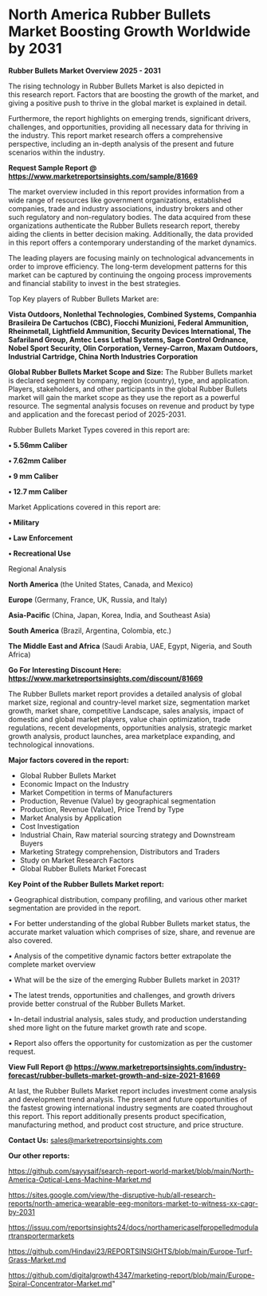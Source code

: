 # North America Rubber Bullets Market Boosting Growth Worldwide by 2031

<Strong> Rubber Bullets Market Overview 2025 - 2031</strong>

The rising technology in Rubber Bullets Market is also depicted in this research report. Factors that are boosting the growth of the market, and giving a positive push to thrive in the global market is explained in detail.

Furthermore, the report highlights on emerging trends, significant drivers, challenges, and opportunities, providing all necessary data for thriving in the industry. This report market research offers a comprehensive perspective, including an in-depth analysis of the present and future scenarios within the industry.

<strong>Request Sample Report @ <a href=https://www.marketreportsinsights.com/sample/81669>https://www.marketreportsinsights.com/sample/81669</a></strong>

The market overview included in this report provides information from a wide range of resources like government organizations, established companies, trade and industry associations, industry brokers and other such regulatory and non-regulatory bodies. The data acquired from these organizations authenticate the Rubber Bullets research report, thereby aiding the clients in better decision making. Additionally, the data provided in this report offers a contemporary understanding of the market dynamics.

The leading players are focusing mainly on technological advancements in order to improve efficiency. The long-term development patterns for this market can be captured by continuing the ongoing process improvements and financial stability to invest in the best strategies.

Top Key players of Rubber Bullets Market are:

<strong>Vista Outdoors, Nonlethal Technologies, Combined Systems, Companhia Brasileira De Cartuchos (CBC), Fiocchi Munizioni, Federal Ammunition, Rheinmetall, Lightfield Ammunition, Security Devices International, The Safariland Group, Amtec Less Lethal Systems, Sage Control Ordnance, Nobel Sport Security, Olin Corporation, Verney-Carron, Maxam Outdoors, Industrial Cartridge, China North Industries Corporation</strong>

<strong><b>Global Rubber Bullets Market Scope and Size:</b></strong>
The Rubber Bullets market is declared segment by company, region (country), type, and application. Players, stakeholders, and other participants in the global Rubber Bullets market will gain the market scope as they use the report as a powerful resource. The segmental analysis focuses on revenue and product by type and application and the forecast period of 2025-2031.

Rubber Bullets Market Types covered in this report are:

<strong>• 5.56mm Caliber

• 7.62mm Caliber

• 9 mm Caliber

• 12.7 mm Caliber</strong>

Market Applications covered in this report are:

<strong>• Military

• Law Enforcement

• Recreational Use</strong> 

Regional Analysis

<strong>North America</strong> (the United States, Canada, and Mexico)

<strong>Europe</strong> (Germany, France, UK, Russia, and Italy)

<strong>Asia-Pacific</strong> (China, Japan, Korea, India, and Southeast Asia)

<strong>South America</strong> (Brazil, Argentina, Colombia, etc.)

<strong>The Middle East and Africa</strong> (Saudi Arabia, UAE, Egypt, Nigeria, and South Africa)

<strong>Go For Interesting Discount Here: <a href=https://www.marketreportsinsights.com/discount/81669>https://www.marketreportsinsights.com/discount/81669</a></strong>

The Rubber Bullets market report provides a detailed analysis of global market size, regional and country-level market size, segmentation market growth, market share, competitive Landscape, sales analysis, impact of domestic and global market players, value chain optimization, trade regulations, recent developments, opportunities analysis, strategic market growth analysis, product launches, area marketplace expanding, and technological innovations.

<strong><b>Major factors covered in the report:</b></strong>
<ul>
  <li>Global Rubber Bullets Market </li>
  <li>Economic Impact on the Industry</li>
  <li>Market Competition in terms of Manufacturers</li>
  <li>Production, Revenue (Value) by geographical segmentation</li>
  <li>Production, Revenue (Value), Price Trend by Type</li>
  <li>Market Analysis by Application</li>
  <li>Cost Investigation</li>
  <li>Industrial Chain, Raw material sourcing strategy and Downstream Buyers</li>
  <li>Marketing Strategy comprehension, Distributors and Traders</li>
  <li>Study on Market Research Factors</li>
  <li>Global Rubber Bullets Market Forecast</li>
</ul>

<strong><b>Key Point of the Rubber Bullets Market report:</b></strong>

• Geographical distribution, company profiling, and various other market segmentation are provided in the report.

• For better understanding of the global Rubber Bullets market status, the accurate market valuation which comprises of size, share, and revenue are also covered.

• Analysis of the competitive dynamic factors better extrapolate the complete market overview

• What will be the size of the emerging Rubber Bullets market in 2031?

• The latest trends, opportunities and challenges, and growth drivers provide better construal of the Rubber Bullets Market.

• In-detail industrial analysis, sales study, and production understanding shed more light on the future market growth rate and scope.

• Report also offers the opportunity for customization as per the customer request.

<strong><b>View Full Report @ <a href=https://www.marketreportsinsights.com/industry-forecast/rubber-bullets-market-growth-and-size-2021-81669>https://www.marketreportsinsights.com/industry-forecast/rubber-bullets-market-growth-and-size-2021-81669</a></b></strong>


At last, the Rubber Bullets Market report includes investment come analysis and development trend analysis. The present and future opportunities of the fastest growing international industry segments are coated throughout this report. This report additionally presents product specification, manufacturing method, and product cost structure, and price structure.

<strong>Contact Us:</strong>
sales@marketreportsinsights.com

<strong>Our other reports:</strong>

<a href=https://github.com/sayysaif/search-report-world-market/blob/main/North-America-Optical-Lens-Machine-Market.md>https://github.com/sayysaif/search-report-world-market/blob/main/North-America-Optical-Lens-Machine-Market.md</a>

<a href=https://sites.google.com/view/the-disruptive-hub/all-research-reports/north-america-wearable-eeg-monitors-market-to-witness-xx-cagr-by-2031>https://sites.google.com/view/the-disruptive-hub/all-research-reports/north-america-wearable-eeg-monitors-market-to-witness-xx-cagr-by-2031</a>

<a href=https://issuu.com/reportsinsights24/docs/northamericaselfpropelledmodulartransportermarkets>https://issuu.com/reportsinsights24/docs/northamericaselfpropelledmodulartransportermarkets</a>

<a href=https://github.com/Hindavi23/REPORTSINSIGHTS/blob/main/Europe-Turf-Grass-Market.md>https://github.com/Hindavi23/REPORTSINSIGHTS/blob/main/Europe-Turf-Grass-Market.md</a>

<a href=https://github.com/digitalgrowth4347/marketing-report/blob/main/Europe-Spiral-Concentrator-Market.md>https://github.com/digitalgrowth4347/marketing-report/blob/main/Europe-Spiral-Concentrator-Market.md</a>"
